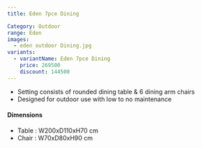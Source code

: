 ```yaml
---
title: Eden 7pce Dining

Category: Outdoor
range: Eden
images:
  - eden outdoor Dining.jpg
variants:
  - variantName: Eden 7pce Dining
    price: 269500
    discount: 144500
---
```

* Setting consists of rounded dining table & 6 dining arm chairs
* Designed for outdoor use with low to no maintenance

#### Dimensions
* Table : W200xD110xH70 cm
* Chair : W70xD80xH90 cm
